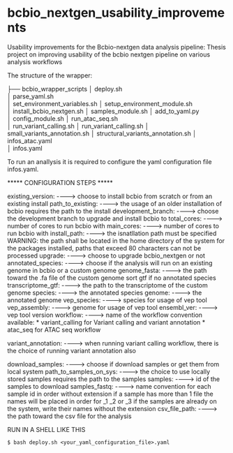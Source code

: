 # bcbio_nextgen_usability_improvements
Usability improvements for the Bcbio-nextgen data analysis pipeline: Thesis project on improving usability of the bcbio nextgen pipeline on various analysis workflows

The structure of the wrapper:

├── bcbio_wrapper_scripts
│  deploy.sh       
│  parse_yaml.sh     
│  set_environment_variables.sh
│  setup_environment_module.sh    
│  install_bcbio_nextgen.sh
│  samples_module.sh
│  add_to_yaml.py    
│  config_module.sh
│  run_atac_seq.sh  
│  run_variant_calling.sh
│  run_variant_calling.sh
│  small_variants_annotation.sh
│  structural_variants_annotation.sh
│  infos_atac.yaml  
│  infos.yaml  


To run an anallysis it is required to configure the yaml configuration file infos.yaml.

***** CONFIGURATION STEPS *****

existing_version:       ----> choose to install bcbio from scratch or from an existing install
path_to_existing:       ----> the usage of an older installation of bcbio requires the path to the install
development_branch:     ----> choose the development branch to upgrade and install bcbio to
total_cores:            ----> number of cores to run bcbio with
main_cores:             ----> number of cores to run bcbio with
install_path:           ----> the isnatllation path must be specified
                                WARNING: the path shall be located in the home directory of the system
                                for the packages installed, paths that exceed 80 characters can not be processed
upgrade:                ----> choose to upgrade bcbio_nextgen or not
annotated_species:      ----> choose if the analysis will run on an existing genome in bcbio or a custom genome
genome_fasta:           ----> the path toward the .fa file of the custom genome
                              sort gtf if no annotated species
transcriptome_gtf:      ----> the path to the transcriptome of the custom genome
species:                ----> the annotated species
genome:                 ----> the annotated genome
vep_species:            ----> species for usage of vep tool
vep_assembly:           ----> genome for usage of vep tool
ensembl_ver:            ----> vep tool version
workflow:               ----> name of the workflow
                              convention available:
                                        * variant_calling for Variant calling and variant annotation
                                        * atac_seq for ATAC seq workflow

variant_annotation:     ----> when running variant calling workflow, there is the choice of running variant annotation also

download_samples:       ----> choose if download samples or get them from local system
path_to_samples_on_sys: ----> the choice to use locally stored samples requires the path to the samples
samples:                ----> id of the samples to download
samples_fastq:          ----> name convention for each sample id in order without extension
                                if a sample has more than 1 file the names will be placed in order for _1 _2 or _3
                                if the samples are already on the system, write their names without the extension
csv_file_path:          ----> the path toward the csv file for the analysis


RUN IN A SHELL LIKE THIS

    $ bash deploy.sh <your_yaml_configuration_file>.yaml
